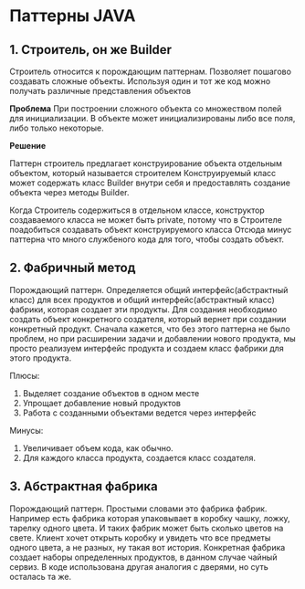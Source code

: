 ﻿# Паттерны JAVA

## 1. Строитель, он же Builder

Строитель относится к порождающим паттернам. Позволяет пошагово создавать сложные объекты. Используя один и тот же код можно получать различные представления объектов

**Проблема**
При построении сложного объекта со множеством полей для инициализации. В объекте может инициализированы либо все поля,  либо только некоторые.

**Решение**

Паттерн строитель предлагает конструирование объекта отдельным объектом, который называется  строителем
Конструируемый класс может содержать класс Builder внутри себя и предоставлять создание объекта через методы Builder.

Когда Строитель содержиться в отдельном классе, конструктор создаваемого класса не может быть private, потому что в Строителе поадобиться создавать объект конструируемого класса
Отсюда минус паттерна что много службеного кода для того, чтобы создать объект.



## 2. Фабричный метод

Порождающий паттерн. Определяется общий интерфейс(абстрактный класс) для всех продуктов и общий интерфейс(абстрактный класс) фабрики, которая создает эти продукты. 
Для создания необходимо создать объект конкретного создателя, который вернет при создании конкретный продукт. Сначала кажется, что без этого паттерна не было проблем,
но при расширении задачи и добавлении нового продукта, мы просто реализуем интерфейс продукта и создаем класс фабрики для этого продукта.

Плюсы:
1. Выделяет создание объектов в одном месте
2. Упрощает добавление новый продуктов
3. Работа с созданными объектами ведется через интерфейс

Минусы:
1. Увеличивает объем кода, как обычно.
2. Для каждого класса продукта, создается класс создателя.


## 3. Абстрактная фабрика
Порождающий паттерн. Простыми словами это фабрика фабрик. 
Например есть фабрика которая упаковывает в коробку чашку, ложку, тарелку одного цвета.
И таких фабрик может быть сколько цветов на свете.
Клиент хочет открыть коробку и увидеть что все предметы одного цвета, а не разных, ну такая вот история.
Конкретная фабрика создает наборы определенных продуктов, в данном случае чайный сервиз. 
В коде использована другая аналогия с дверями, но суть осталась та же.





